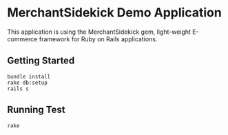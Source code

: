 # MerchantSidekick Demo Application

This application is using the MerchantSidekick gem, light-weight E-commerce framework for Ruby on Rails applications.

## Getting Started

    bundle install
    rake db:setup
    rails s
    
## Running Test

    rake
